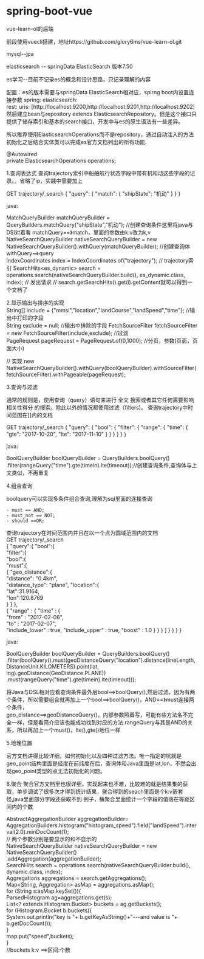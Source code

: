 # spring-boot-vue
vue-learn-ol的后端

前段使用vuecli搭建，地址https://github.com/glory6ms/vue-learn-ol.git

mysql--jpa

elasticsearch -- springData ElasticSearch 版本7.50

es学习--目前不记录es的概念和设计思路，只记录理解的内容

配置：es的版本需要与springData ElasticSearch相对应，spirng boot内设置连接参数
spring: 
  elasticsearch:  
    rest: 
      uris: [http://localhost:9200,http://localhost:9201,http://localhost:9202] 
然后建立bean与repository extends ElasticsearchRepository。但是这个接口只提供了储存索引和基本的search接口，开发中与es的原生语法有一些差异。

所以推荐使用ElasticsearchOperations而不是repository，通过自动注入的方法初始化之后结合实体类可以完成es官方文档列出的所有功能.	

@Autowired  
    private ElasticsearchOperations operations;  

1.查询表达式
查询trajectory索引中船舶航行状态字段中带有机和动这些字段的记录。。省略了ip，实践中需要加上

GET trajectory/_search
{
    "query": {
        "match": {
            "shipState": "机动"
        }
    }
}

java:

MatchQueryBuilder matchQueryBuilder = QueryBuilders.matchQuery("shipState","机动"); //创建查询条件这里将java与DSl对着看 matchQuery==》match，里面的参数由k:v改为k,v  
NativeSearchQueryBuilder nativeSearchQueryBuilder = new NativeSearchQueryBuilder().withQuery(matchQueryBuilder); //创建查询体 withQuery==>query  
IndexCoordinates index = IndexCoordinates.of("trajectory"); // trajectory索引 
SearchHits<es_dynamic> search = operations.search(nativeSearchQueryBuilder.build(), es_dynamic.class, index); // 发出请求 
// search.getSearchHits().get(i).getContent就可以得到一个文档了 

2.显示输出与排序的实现  
  String[] include = {"mmsi","location","landCourse","landSpeed","time"}; //输出中打印的字段  
  String exclude = null; //输出中排除的字段 
  FetchSourceFilter fetchSourceFilter = new FetchSourceFilter(include,exclude); //过滤  
  PageRequest pageRequest = PageRequest.of(0,1000); //分页，参数(页面，页面大小)  
  
  // 实现 new NativeSearchQueryBuilder().withQuery(boolQueryBuilder).withSourceFilter(fetchSourceFilter).withPageable(pageRequest); 

3.查询与过滤

通常的规则是，使用查询（query）语句来进行 全文 搜索或者其它任何需要影响 相关性得分 的搜索。除此以外的情况都使用过滤（filters)。
查询trajectory中时间范围在[]内的文档

GET trajectory/_search
{
   "query": {
        "bool": {
            "filter": {
                "range": {
                    "time": {
                        "gte": "2017-10-20",
                        "lte": "2017-11-10"
                    }
                }
            }
        }
    }
｝

java:

BoolQueryBuilder boolQueryBuilder = QueryBuilders.boolQuery()
                  .filter(rangeQuery("time").gte(timein).lte(timeout));//创建查询条件,查询体与上文类似，不再重复

4.组合查询

boolquery可以实现多条件组合查询,理解为sql里面的连接查询

    - must == AND;  
    - must_not == NOT;  
    - should ==OR;  
查询trajectory在时间范围内并且在以一个点为圆域范围内的文档  
GET trajectory/_search  
{ 
  "query":{ 
		"bool":{  
			"filter":{  
				"bool":{  
					"must":[  
                  { 
                  "geo_distance":{  
                    "distance": "0.4km",  
                    "distance_type": "plane", 
                    "location":{  
                      "lat":31.9164,  
                      "lon":120.8769  
                      } 
                    } 
                  },   
                  { 
                    "range" : { 
                      "time" : {  
                        "from" : "2017-02-06",  
                        "to" : "2017-02-07",  
                        "include_lower" : true, 
                        "include_upper" : true, 
                        "boost" : 1.0 
                      } 
                      }
                  }
                ]
             }
				}
		}
	}
  
java:

BoolQueryBuilder boolQueryBuilder = QueryBuilders.boolQuery() 
                  .filter(boolQuery().must(geoDistanceQuery("location").distance(lineLength, DistanceUnit.KILOMETERS).point(lat, lng).geoDistance(GeoDistance.PLANE)) 
                  .must(rangeQuery("time").gte(timein).lte(timeout)));  
                
将Java与DSL相对应看查询条件最外层bool==>boolQuery(),然后过滤，因为有两个条件，所以需要组合就再加上一个bool==>boolQuery()，AND==》must连接两个条件，  
geo_distance==>geoDistanceQuery()，内部参数照着写，可能有些方法名不完全一样，但是看简介应该也能成功找到对应的方法.rangeQuery与其是AND的关系，所以再加上一个must()，lte(),gte()地位一样

5.地理位置

官方文档讲得比较详细，如何初始化以及四种过滤方法。唯一指定的坑就是geo_point结构里面是经度在前纬度在后，查询体和Java里面是lat,lon，不然会出现geo_point类型的点无法初始化的问题。

6.聚合
聚合官方文档里也很详细，实现起来也不难，比较难的就是结果集的获取，单步调试了很多次才得到统计结果，聚合得到的seach里面是个k:v嵌套怪,java里面部分字段还获取不到 
例子，桶聚合里面统计一个字段的值落在等距区间内的个数  

AbstractAggregationBuilder aggregationBuilder= AggregationBuilders.histogram("histogram_speed").field("landSpeed").interval(2.0).minDocCount(1);  
        // 两个参数分别是要显示的和不显示的   
NativeSearchQueryBuilder nativeSearchQueryBuilder = new NativeSearchQueryBuilder()    
                .addAggregation(aggregationBuilder);    
SearchHits<dynamic> search = operations.search(nativeSearchQueryBuilder.build(), dynamic.class, index);   
Aggregations aggregations = search.getAggregations();   
Map<String, Aggregation> asMap = aggregations.asMap();    
for (String s:asMap.keySet()){    
      ParsedHistogram ag=aggregations.get(s);   
      List<? extends Histogram.Bucket> buckets = ag.getBuckets();   
      for (Histogram.Bucket b:buckets){   
          System.out.println("key is "+ b.getKeyAsString()+"---and value is "+ b.getDocCount());  
          }    
        map.put("speed",buckets);   
      }   
//buckets  k:v ==>区间:个数     


                

